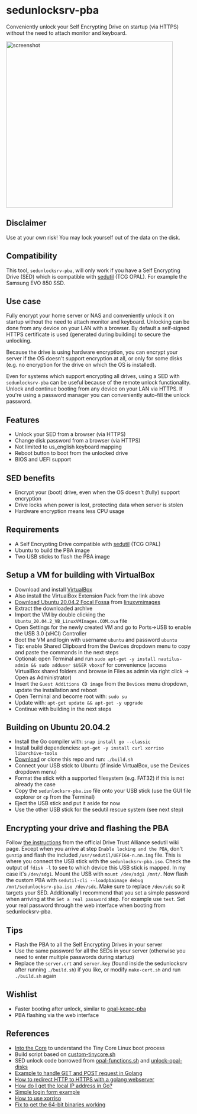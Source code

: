 # sedunlocksrv-pba
Conveniently unlock your Self Encrypting Drive on startup (via HTTPS) without the need to attach monitor and keyboard.

<img width="450" alt="screenshot" src="https://user-images.githubusercontent.com/2871973/118410489-f318cf00-b68f-11eb-9248-826c0728ccbd.png">

## Disclaimer
Use at your own risk! You may lock yourself out of the data on the disk.

## Compatibility
This tool, `sedunlocksrv-pba`, will only work if you have a Self Encrypting Drive (SED) which is compatible with [sedutil](https://github.com/Drive-Trust-Alliance/sedutil) (TCG OPAL). For example the Samsung EVO 850 SSD.

## Use case
Fully encrypt your home server or NAS and conveniently unlock it on startup without the need to attach monitor and keyboard. Unlocking can be done from any device on your LAN with a browser. By default a self-signed HTTPS certificate is used (generated during building) to secure the unlocking.

Because the drive is using hardware encryption, you can encrypt your server if the OS doesn't support encryption at all, or only for some disks (e.g. no encryption for the drive on which the OS is installed).

Even for systems which support encrypting all drives, using a SED with `sedunlocksrv-pba` can be useful because of the remote unlock functionality. Unlock and continue booting from any device on your LAN via HTTPS. If you're using a password manager you can conveniently auto-fill the unlock password.

## Features
- Unlock your SED from a browser (via HTTPS)
- Change disk password from a browser (via HTTPS)
- Not limited to us_english keyboard mapping
- Reboot button to boot from the unlocked drive
- BIOS and UEFI support

## SED benefits
- Encrypt your (boot) drive, even when the OS doesn't (fully) support encryption
- Drive locks when power is lost, protecting data when server is stolen 
- Hardware encryption means less CPU usage 

## Requirements
- A Self Encrypting Drive compatible with [sedutil](https://github.com/Drive-Trust-Alliance/sedutil) (TCG OPAL)
- Ubuntu to build the PBA image
- Two USB sticks to flash the PBA image

## Setup a VM for building with VirtualBox
- Download and install [VirtualBox](https://www.virtualbox.org/wiki/Downloads)
- Also install the VirtualBox Extension Pack from the link above
- [Download Ubuntu 20.04.2 Focal Fossa](https://sourceforge.net/projects/linuxvmimages/files/VirtualBox/U/20.04/Ubuntu_20.04.2_VB.zip/download) from [linuxvmimages](https://www.linuxvmimages.com/images/ubuntu-2004)
- Extract the downloaded archive
- Import the VM by double clicking the `Ubuntu_20.04.2_VB_LinuxVMImages.COM.ova` file
- Open Settings for the newly created VM and go to Ports->USB to enable the USB 3.0 (xHCI) Controller
- Boot the VM and login with username `ubuntu` and password `ubuntu`
- Tip: enable Shared Clipboard from the Devices dropdown menu to copy and paste the commands in the next steps
- Optional: open Terminal and run `sudo apt-get -y install nautilus-admin && sudo adduser $USER vboxsf` for convenience (access VirtualBox shared folders and browse in Files as admin via right click -> Open as Administrator)
- Insert the `Guest Additions CD image` from the `Devices` menu dropdown, update the installation and reboot
- Open Terminal and become root with: `sudo su`
- Update with: `apt-get update && apt-get -y upgrade`
- Continue with building in the next steps

## Building on Ubuntu 20.04.2
- Install the Go compiler with: `snap install go --classic`
- Install build dependencies: `apt-get -y install curl xorriso libarchive-tools`
- [Download](https://github.com/Jip-Hop/sedunlocksrv-pba/archive/refs/heads/main.zip) or clone this repo and run: `./build.sh`
- Connect your USB stick to Ubuntu (if inside VirtualBox, use the Devices dropdown menu)
- Format the stick with a supported filesystem (e.g. FAT32) if this is not already the case
- Copy the `sedunlocksrv-pba.iso` file onto your USB stick (use the GUI file explorer or `cp` from the Terminal)
- Eject the USB stick and put it aside for now
- Use the other USB stick for the sedutil rescue system (see next step)

## Encrypting your drive and flashing the PBA
Follow [the instructions](https://github.com/Drive-Trust-Alliance/sedutil/wiki/Encrypting-your-drive) from the official Drive Trust Alliance sedutil wiki page. Except when you arrive at step `Enable locking and the PBA`, don't `gunzip` and flash the included `/usr/sedutil/UEFI64-n.nn.img` file. This is where you connect the USB stick with the `sedunlocksrv-pba.iso`. Check the output of `fdisk -l` to see to which device this USB stick is mapped. In my case it's `/dev/sdg1`. Mount the USB with `mount /dev/sdg1 /mnt/`. Now flash the custom PBA with `sedutil-cli --loadpbaimage debug /mnt/sedunlocksrv-pba.iso /dev/sdc`. Make sure to replace `/dev/sdc` so it targets your SED. Additionally I recommend that you set a simple password when arriving at the `Set a real password` step. For example use `test`. Set your real password through the web interface when booting from sedunlocksrv-pba.

## Tips
- Flash the PBA to all the Self Encrypting Drives in your server
- Use the same password for all the SEDs in your server (otherwise you need to enter multiple passwords during startup)
- Replace the `server.crt` and `server.key` (found inside the sedunlocksrv after running `./build.sh`) if you like, or modify `make-cert.sh` and run `./build.sh` again

## Wishlist
- Faster booting after unlock, similar to [opal-kexec-pba](https://github.com/jnohlgard/opal-kexec-pba)
- PBA flashing via the web interface

## References
- [Into the Core](http://www.tinycorelinux.net/corebook.pdf) to understand the Tiny Core Linux boot process
- Build script based on [custom-tinycore.sh](https://gist.github.com/dankrause/2a9ed5ed30fa7f9aaaa2)
- SED unlock code borrowed from [opal-functions.sh](https://github.com/rear/rear/blob/6a3d0b4d5e73c69a62ce0bd209b2b38ffb462569/usr/share/rear/lib/opal-functions.sh) and [unlock-opal-disks](https://github.com/rear/rear/blob/6a3d0b4d5e73c69a62ce0bd209b2b38ffb462569/usr/share/rear/skel/default/etc/scripts/unlock-opal-disks)
- [Example to handle GET and POST request in Golang](https://www.golangprograms.com/example-to-handle-get-and-post-request-in-golang.html)
- [How to redirect HTTP to HTTPS with a golang webserver](https://gist.github.com/d-schmidt/587ceec34ce1334a5e60)
- [How do I get the local IP address in Go?](https://stackoverflow.com/a/37382208/)
- [Simple login form example](https://www.w3schools.com/howto/howto_css_login_form.asp)
- [How to use xorriso](https://github.com/ivandavidov/minimal/blob/master/src/14_generate_iso.sh)
- [Fix to get the 64-bit binaries working](http://forum.tinycorelinux.net/index.php?topic=19607.0)
